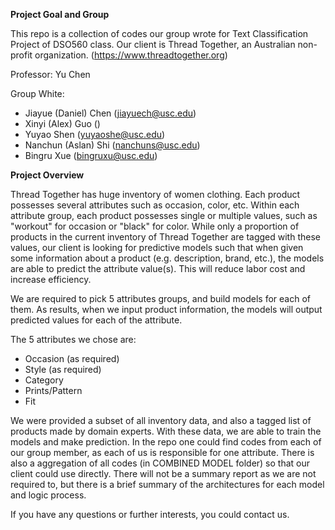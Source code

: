 **Project Goal and Group**

This repo is a collection of codes our group wrote for Text Classification Project of DSO560 class. Our client is Thread Together, an Australian non-profit organization. (https://www.threadtogether.org)

Professor: Yu Chen

Group White:

- Jiayue (Daniel) Chen (jiayuech@usc.edu)
- Xinyi (Alex) Guo ()
- Yuyao Shen (yuyaoshe@usc.edu)
- Nanchun (Aslan) Shi (nanchuns@usc.edu)
- Bingru Xue (bingruxu@usc.edu)

**Project Overview**

Thread Together has huge inventory of women clothing. Each product possesses several attributes such as occasion, color, etc. Within each attribute group, each product possesses single or multiple values, such as "workout" for occasion or "black" for color. While only a proportion of products in the current inventory of Thread Together are tagged with these values, our client is looking for predictive models such that when given some information about a product (e.g. description, brand, etc.), the models are able to predict the attribute value(s). This will reduce labor cost and increase efficiency. 

We are required to pick 5 attributes groups, and build models for each of them. As results, when we input product information, the models will output predicted values for each of the attribute. 

The 5 attributes we chose are:

- Occasion (as required)
- Style (as required)
- Category
- Prints/Pattern
- Fit

We were provided a subset of all inventory data, and also a tagged list of products made by domain experts. With these data, we are able to train the models and make prediction. In the repo one could find codes from each of our group member, as each of us is responsible for one attribute. There is also a aggregation of all codes (in COMBINED MODEL folder) so that our client could use directly. There will not be a summary report as we are not required to, but there is a brief summary of the architectures for each model and logic process.

If you have any questions or further interests, you could contact us.
